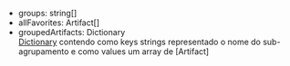 - groups: string[]
- allFavorites: Artifact[]
- groupedArtifacts: Dictionary <br>[Dictionary](/Docs/src/app/classes/Dictionary.md) contendo como keys strings representado o nome do sub-agrupamento e como values um array de [Artifact]